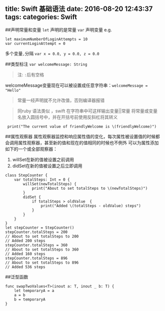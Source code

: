 title: Swift 基础语法
date: 2016-08-20 12:43:37
tags:
categories: Swift
---

##声明常量和变量
`let` 声明的是常量 `var` 声明变量
e.g. 
```
let maximumNumberOfLoginAttempts = 10
var currentLoginAttempt = 0
```

多个变量`,`分隔
`var x = 0.0, y = 0.0, z = 0.0`

##类型标注
`var welcomeMessage: String` 
>注: `:`后有空格

welcomeMessage变量现在可以被设置成任意字符串：`welcomeMessage = "Hello"`

>常量一经声明就不允许改值，否则编译器报错

>同ruby 语法类似 ，swift 在字符串中可这样输出变量||常量
将常量或变量名放入圆括号中，并在开括号前使用反斜杠将其转义

```
 print("The current value of friendlyWelcome is \(friendlyWelcome)")
```

##属性观察器
属性观察器监控和响应属性值的变化，每次属性被设置值的时候都会调用属性观察器，甚至新的值和现在的值相同的时候也不例外
可以为属性添加如下的一个或全部观察器：
1. willSet在新的值被设置之前调用
2. didSet在新的值被设置之后立即调用

```
class StepCounter {
    var totalSteps: Int = 0 {
        willSet(newTotalSteps) {
            print("About to set totalSteps to \(newTotalSteps)")
        }
        didSet {
            if totalSteps > oldValue  {
                print("Added \(totalSteps - oldValue) steps")
            }
        }
    }
}
let stepCounter = StepCounter()
stepCounter.totalSteps = 200
// About to set totalSteps to 200
// Added 200 steps
stepCounter.totalSteps = 360
// About to set totalSteps to 360
// Added 160 steps
stepCounter.totalSteps = 896
// About to set totalSteps to 896
// Added 536 steps
```

##泛型函数

```
func swapTwoValues<T>(inout a: T, inout _ b: T) {
    let temporaryA = a
    a = b
    b = temporaryA
}
```

